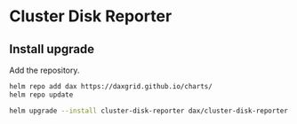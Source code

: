 # Cluster Disk Reporter

## Install upgrade

Add the repository.

```sh
helm repo add dax https://daxgrid.github.io/charts/
helm repo update
```

```sh
helm upgrade --install cluster-disk-reporter dax/cluster-disk-reporter
```
